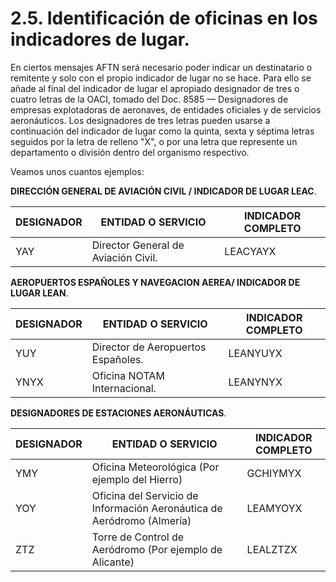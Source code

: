 
# 2.5. Identificación de oficinas en los indicadores de lugar.

En ciertos mensajes AFTN será necesario poder indicar un destinatario o remitente y solo con el propio indicador de lugar no se hace. Para ello se añade al final del indicador de lugar el apropiado designador de tres o cuatro letras de la OACI, tomado del Doc. 8585 — Designadores de empresas explotadoras de aeronaves, de entidades oficiales y de servicios aeronáuticos.
Los designadores de tres letras pueden usarse a continuación del indicador de lugar como la quinta, sexta y séptima letras seguidos por la letra de relleno "X", o por una letra que represente un departamento o división dentro del organismo respectivo.

Veamos unos cuantos ejemplos:

**DIRECCIÓN GENERAL DE AVIACIÓN CIVIL / INDICADOR DE LUGAR LEAC**.

| DESIGNADOR | ENTIDAD O SERVICIO                  | INDICADOR COMPLETO |
| ---------- | ----------------------------------- | ------------------ |
| YAY        | Director General de Aviación Civil. | LEACYAYX           |

**AEROPUERTOS ESPAÑOLES Y NAVEGACION AEREA/ INDICADOR DE LUGAR LEAN**.

| DESIGNADOR | ENTIDAD O SERVICIO                 | INDICADOR COMPLETO |
| ---------- | ---------------------------------- | ------------------ |
| YUY        | Director de Aeropuertos Españoles. | LEANYUYX           |
| YNYX       | Oficina NOTAM Internacional.       | LEANYNYX           |

**DESIGNADORES DE ESTACIONES AERONÁUTICAS**.

| DESIGNADOR | ENTIDAD O SERVICIO                                                     | INDICADOR COMPLETO |
| ---------- | ---------------------------------------------------------------------- | ------------------ |
| YMY        | Oficina Meteorológica (Por ejemplo del Hierro)                         | GCHIYMYX           |
| YOY        | Oficina del Servicio de Información Aeronáutica de Aeródromo (Almería) | LEAMYOYX           |
| ZTZ        | Torre de Control de Aeródromo (Por ejemplo de Alicante)                | LEALZTZX           |

